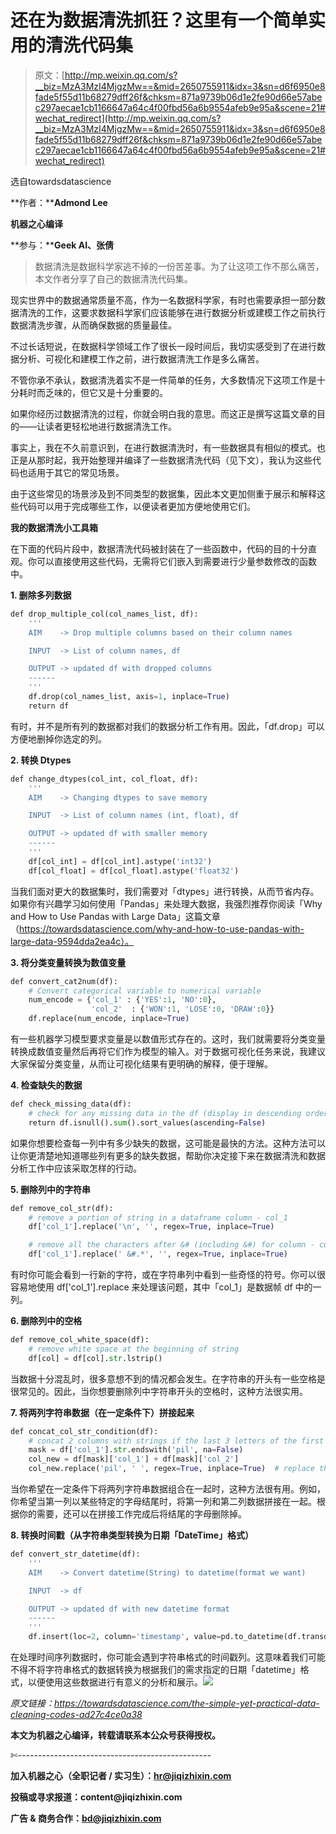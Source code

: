# 还在为数据清洗抓狂？这里有一个简单实用的清洗代码集

> 原文：[http://mp.weixin.qq.com/s?__biz=MzA3MzI4MjgzMw==&mid=2650755911&idx=3&sn=d6f6950e8fade5f55d11b68279dff26f&chksm=871a9739b06d1e2fe90d66e57abec297aecae1cb1166647a64c4f00fbd56a6b9554afeb9e95a&scene=21#wechat_redirect](http://mp.weixin.qq.com/s?__biz=MzA3MzI4MjgzMw==&mid=2650755911&idx=3&sn=d6f6950e8fade5f55d11b68279dff26f&chksm=871a9739b06d1e2fe90d66e57abec297aecae1cb1166647a64c4f00fbd56a6b9554afeb9e95a&scene=21#wechat_redirect)

选自towardsdatascience

**作者：****Admond Lee**

**机器之心编译**

**参与：****Geek AI、张倩**

> 数据清洗是数据科学家逃不掉的一份苦差事。为了让这项工作不那么痛苦，本文作者分享了自己的数据清洗代码集。

现实世界中的数据通常质量不高，作为一名数据科学家，有时也需要承担一部分数据清洗的工作，这要求数据科学家们应该能够在进行数据分析或建模工作之前执行数据清洗步骤，从而确保数据的质量最佳。

不过长话短说，在数据科学领域工作了很长一段时间后，我切实感受到了在进行数据分析、可视化和建模工作之前，进行数据清洗工作是多么痛苦。

不管你承不承认，数据清洗着实不是一件简单的任务，大多数情况下这项工作是十分耗时而乏味的，但它又是十分重要的。

如果你经历过数据清洗的过程，你就会明白我的意思。而这正是撰写这篇文章的目的——让读者更轻松地进行数据清洗工作。

事实上，我在不久前意识到，在进行数据清洗时，有一些数据具有相似的模式。也正是从那时起，我开始整理并编译了一些数据清洗代码（见下文），我认为这些代码也适用于其它的常见场景。

由于这些常见的场景涉及到不同类型的数据集，因此本文更加侧重于展示和解释这些代码可以用于完成哪些工作，以便读者更加方便地使用它们。

**我的数据清洗小工具箱**

在下面的代码片段中，数据清洗代码被封装在了一些函数中，代码的目的十分直观。你可以直接使用这些代码，无需将它们嵌入到需要进行少量参数修改的函数中。

**1\. 删除多列数据**

```py
def drop_multiple_col(col_names_list, df): 
    '''
    AIM    -> Drop multiple columns based on their column names 

    INPUT  -> List of column names, df

    OUTPUT -> updated df with dropped columns 
    ------
    '''
    df.drop(col_names_list, axis=1, inplace=True)
    return df
```

有时，并不是所有列的数据都对我们的数据分析工作有用。因此，「df.drop」可以方便地删掉你选定的列。

**2\. 转换 Dtypes**

```py
def change_dtypes(col_int, col_float, df): 
    '''
    AIM    -> Changing dtypes to save memory

    INPUT  -> List of column names (int, float), df

    OUTPUT -> updated df with smaller memory  
    ------
    '''
    df[col_int] = df[col_int].astype('int32')
    df[col_float] = df[col_float].astype('float32')
```

当我们面对更大的数据集时，我们需要对「dtypes」进行转换，从而节省内存。如果你有兴趣学习如何使用「Pandas」来处理大数据，我强烈推荐你阅读「Why and How to Use Pandas with Large Data」这篇文章（https://towardsdatascience.com/why-and-how-to-use-pandas-with-large-data-9594dda2ea4c）。

**3\. 将分类变量转换为数值变量**

```py
def convert_cat2num(df):
    # Convert categorical variable to numerical variable
    num_encode = {'col_1' : {'YES':1, 'NO':0},
                  'col_2'  : {'WON':1, 'LOSE':0, 'DRAW':0}}  
    df.replace(num_encode, inplace=True)  
```

有一些机器学习模型要求变量是以数值形式存在的。这时，我们就需要将分类变量转换成数值变量然后再将它们作为模型的输入。对于数据可视化任务来说，我建议大家保留分类变量，从而让可视化结果有更明确的解释，便于理解。

**4\. 检查缺失的数据**

```py
def check_missing_data(df):
    # check for any missing data in the df (display in descending order)
    return df.isnull().sum().sort_values(ascending=False)
```

如果你想要检查每一列中有多少缺失的数据，这可能是最快的方法。这种方法可以让你更清楚地知道哪些列有更多的缺失数据，帮助你决定接下来在数据清洗和数据分析工作中应该采取怎样的行动。

**5\. 删除列中的字符串**

```py
def remove_col_str(df):
    # remove a portion of string in a dataframe column - col_1
    df['col_1'].replace('\n', '', regex=True, inplace=True)

    # remove all the characters after &# (including &#) for column - col_1
    df['col_1'].replace(' &#.*', '', regex=True, inplace=True)
```

有时你可能会看到一行新的字符，或在字符串列中看到一些奇怪的符号。你可以很容易地使用 df['col_1'].replace 来处理该问题，其中「col_1」是数据帧 df 中的一列。

**6\. 删除列中的空格**

```py
def remove_col_white_space(df):
    # remove white space at the beginning of string 
    df[col] = df[col].str.lstrip()
```

当数据十分混乱时，很多意想不到的情况都会发生。在字符串的开头有一些空格是很常见的。因此，当你想要删除列中字符串开头的空格时，这种方法很实用。

**7\. 将两列字符串数据（在一定条件下）拼接起来**

```py
def concat_col_str_condition(df):
    # concat 2 columns with strings if the last 3 letters of the first column are 'pil'
    mask = df['col_1'].str.endswith('pil', na=False)
    col_new = df[mask]['col_1'] + df[mask]['col_2']
    col_new.replace('pil', ' ', regex=True, inplace=True)  # replace the 'pil' with emtpy space
```

当你希望在一定条件下将两列字符串数据组合在一起时，这种方法很有用。例如，你希望当第一列以某些特定的字母结尾时，将第一列和第二列数据拼接在一起。根据你的需要，还可以在拼接工作完成后将结尾的字母删除掉。

**8\. 转换时间戳（从字符串类型转换为日期「DateTime」格式）**

```py
def convert_str_datetime(df): 
    '''
    AIM    -> Convert datetime(String) to datetime(format we want)

    INPUT  -> df

    OUTPUT -> updated df with new datetime format 
    ------
    '''
    df.insert(loc=2, column='timestamp', value=pd.to_datetime(df.transdate, format='%Y-%m-%d %H:%M:%S.%f'))
```

在处理时间序列数据时，你可能会遇到字符串格式的时间戳列。这意味着我们可能不得不将字符串格式的数据转换为根据我们的需求指定的日期「datetime」格式，以便使用这些数据进行有意义的分析和展示。****![](../Images/98db554c57db91144fde9866558fb8c3.jpg)****

*原文链接：https://towardsdatascience.com/the-simple-yet-practical-data-cleaning-codes-ad27c4ce0a38*

****本文为机器之心编译，**转载请联系本公众号获得授权****。**

✄------------------------------------------------

**加入机器之心（全职记者 / 实习生）：hr@jiqizhixin.com**

**投稿或寻求报道：**content**@jiqizhixin.com**

**广告 & 商务合作：bd@jiqizhixin.com**